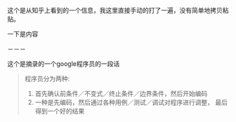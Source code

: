 这个是从知乎上看到的一个信息，我这里直接手动的打了一遍，没有简单地拷贝粘贴。

一下是内容

－－－

这个是摘录的一个google程序员的一段话

>
>程序员分为两种:
>
>1. 首先确认前条件／不变式／终止条件／边界条件，然后开始编码
>2. 一种是先编码，然后通过各种用例／测试／调试对程序进行调整， 最后得到一个好的结果

